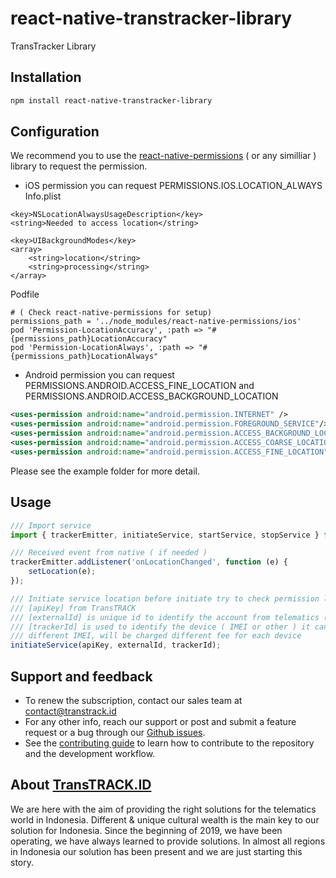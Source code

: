 # react-native-transtracker-library

TransTracker Library

## Installation

```sh
npm install react-native-transtracker-library
```

## Configuration
We recommend you to use the [react-native-permissions](https://www.npmjs.com/package/react-native-permissions) ( or any similliar ) library to request the permission.

- iOS permission you can request PERMISSIONS.IOS.LOCATION_ALWAYS
Info.plist
```
<key>NSLocationAlwaysUsageDescription</key>
<string>Needed to access location</string>

<key>UIBackgroundModes</key>
<array>
	<string>location</string>
	<string>processing</string>
</array>
```
Podfile
```Podfile
# ( Check react-native-permissions for setup)
permissions_path = '../node_modules/react-native-permissions/ios'
pod 'Permission-LocationAccuracy', :path => "#{permissions_path}LocationAccuracy"
pod 'Permission-LocationAlways', :path => "#{permissions_path}LocationAlways"

```

- Android permission you can request PERMISSIONS.ANDROID.ACCESS_FINE_LOCATION and PERMISSIONS.ANDROID.ACCESS_BACKGROUND_LOCATION
```xml
<uses-permission android:name="android.permission.INTERNET" />
<uses-permission android:name="android.permission.FOREGROUND_SERVICE"/>
<uses-permission android:name="android.permission.ACCESS_BACKGROUND_LOCATION" />
<uses-permission android:name="android.permission.ACCESS_COARSE_LOCATION" />
<uses-permission android:name="android.permission.ACCESS_FINE_LOCATION" />
```

Please see the example folder for more detail.
## Usage

```js
/// Import service
import { trackerEmitter, initiateService, startService, stopService } from 'react-native-transtracker-library';

/// Received event from native ( if needed )
trackerEmitter.addListener('onLocationChanged', function (e) {
    setLocation(e);
});

/// Initiate service location before initiate try to check permission location
/// [apiKey] from TransTRACK
/// [externalId] is unique id to identify the account from telematics ( FMS ) web application
/// [trackerId] is used to identify the device ( IMEI or other ) it can be same as externalId
/// different IMEI, will be charged different fee for each device
initiateService(apiKey, externalId, trackerId);
```

## Support and feedback
- To renew the subscription, contact our sales team at contact@transtrack.id
- For any other info, reach our support or post and submit a feature request or a bug through our [Github issues](https://github.com/TransTRACK-ID/transtracker-library/issues).
- See the [contributing guide](CONTRIBUTING.md) to learn how to contribute to the repository and the development workflow.

## About [TransTRACK.ID](https://www.transtrack.id)
We are here with the aim of providing the right solutions for the telematics world in Indonesia. Different & unique cultural wealth is the main key to our solution for Indonesia.
Since the beginning of 2019, we have been operating, we have always learned to provide solutions. In almost all regions in Indonesia our solution has been present and we are just starting this story.
